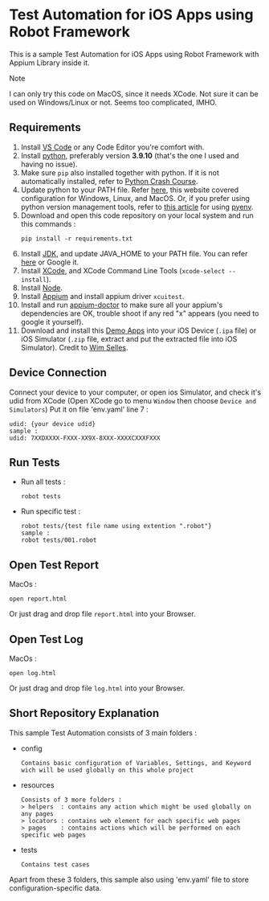 # Test Automation for iOS Apps using Robot Framework

This is a sample Test Automation for iOS Apps using Robot Framework with Appium Library inside it.

> [!NOTE]  
> I can only try this code on MacOS, since it needs XCode. Not sure it can be used on Windows/Linux or not. Seems too complicated, IMHO.

## Requirements

1. Install [VS Code](https://code.visualstudio.com/) or any Code Editor you're comfort with.
2. Install [python](https://www.python.org/), preferably version **3.9.10** (that's the one I used and having no issue).
3. Make sure `pip` also installed together with python. If it is not automatically installed, refer to [Python Crash Course](https://ehmatthes.github.io/pcc/chapter_12/installing_pip.html).
4. Update python to your PATH file. Refer [here](https://realpython.com/add-python-to-path/), this website covered configuration for Windows, Linux, and MacOS. Or, if you prefer using python version management tools, refer to [this article](https://medium.com/@zorozeri/how-to-install-pyenv-and-manage-pythonversion-on-your-local-machine-241b119b7ae9) for using [pyenv](https://github.com/pyenv/pyenv).
5. Download and open this code repository on your local system and run this commands :
   ```
   pip install -r requirements.txt
   ```
6. Install [JDK](https://www.oracle.com/id/java/technologies/downloads/), and update JAVA_HOME to your PATH file. You can refer [here](https://medium.com/@omurdenden/set-java-home-and-bin-directory-for-appium-testing-in-macos-f8cee3fe56b4) or Google it.
7. Install [XCode](https://apps.apple.com/us/app/xcode/id497799835?mt=12), and XCode Command Line Tools (`xcode-select --install`).
8. Install [Node](https://nodejs.org/en/download/package-manager).
9. Install [Appium](https://appium.io/docs/en/2.2/quickstart/install/) and install appium driver `xcuitest`.
10. Install and run [appium-doctor](https://www.npmjs.com/package/appium-doctor) to make sure all your appium's dependencies are OK, trouble shoot if any red "x" appears (you need to google it yourself).
11. Download and install this [Demo Apps](https://github.com/saucelabs/my-demo-app-rn/releases) into your iOS Device (`.ipa` file) or iOS Simulator (`.zip` file, extract and put the extracted file into iOS Simulator). Credit to [Wim Selles](https://github.com/wswebcreation).

## Device Connection

Connect your device to your computer, or open ios Simulator, and check it's udid from XCode (Open XCode go to menu `Window` then choose `Device and Simulators`)
Put it on file 'env.yaml' line 7 : 
```
udid: {your device udid}
sample : 
udid: 7XXDXXXX-FXXX-XX9X-8XXX-XXXXCXXXFXXX
```

## Run Tests
* Run all tests : 
   ```
   robot tests
   ```

* Run specific test : 
   ```
   robot tests/{test file name using extention ".robot"}
   sample :
   robot tests/001.robot
   ```

## Open Test Report
   MacOs : 

    open report.html
   Or just drag and drop file `report.html` into your Browser.

## Open Test Log
   MacOs : 

    open log.html
   Or just drag and drop file `log.html` into your Browser.

## Short Repository Explanation

This sample Test Automation consists of 3 main folders : 

* config
   ```
   Contains basic configuration of Variables, Settings, and Keyword wich will be used globally on this whole project
   ```
* resources
   ```
   Consists of 3 more folders :
   > helpers  : contains any action which might be used globally on any pages
   > locators : contains web element for each specific web pages
   > pages    : contains actions which will be performed on each specific web pages
   ```
* tests
   ```
   Contains test cases
   ```

Apart from these 3 folders, this sample also using 'env.yaml' file to store configuration-specific data.
